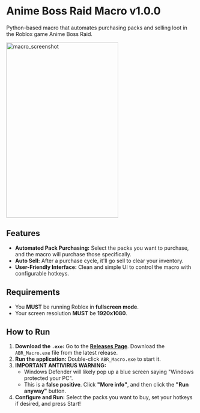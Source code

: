 # Anime Boss Raid Macro v1.0.0

Python-based macro that automates purchasing packs and selling loot in the Roblox game Anime Boss Raid.

<img width="298" height="467" alt="macro_screenshot" src="https://github.com/user-attachments/assets/3be57f61-aca8-41e8-b026-1f252a48b6f1" />

## Features
-   **Automated Pack Purchasing:** Select the packs you want to purchase, and the macro will purchase those specifically.
-   **Auto Sell:** After a purchase cycle, it'll go sell to clear your inventory.
-   **User-Friendly Interface:** Clean and simple UI to control the macro with configurable hotkeys.

## Requirements
-   You **MUST** be running Roblox in **fullscreen mode**.
-   Your screen resolution **MUST** be **1920x1080**.

## How to Run
1.  **Download the `.exe`:** Go to the [**Releases Page**](https://github.com/Kakitzu/Anime-Boss-Raid-Macro/releases). Download the `ABR_Macro.exe` file from the latest release.
2.  **Run the application:** Double-click `ABR_Macro.exe` to start it.
3.  **IMPORTANT ANTIVIRUS WARNING:**
    -   Windows Defender will likely pop up a blue screen saying "Windows protected your PC".
    -   This is a **false positive**. Click **"More info"**, and then click the **"Run anyway"** button.
4.  **Configure and Run:** Select the packs you want to buy, set your hotkeys if desired, and press Start!
